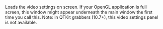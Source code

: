 Loads the video settings on screen. If your OpenGL application is full screen, this window might appear underneath the main window the first time you call this. Note: in QTKit grabbers (10.7+), this video settings panel is not available.
